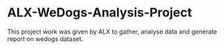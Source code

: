 # ALX-WeDogs-Analysis-Project

This project work was given by ALX to gather, analyse data and generate report on wedogs dataset.
